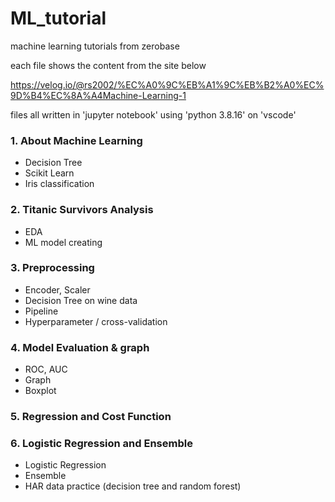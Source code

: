 # ML_tutorial
machine learning tutorials from zerobase

each file shows the content from the site below

https://velog.io/@rs2002/%EC%A0%9C%EB%A1%9C%EB%B2%A0%EC%9D%B4%EC%8A%A4Machine-Learning-1

files all written in 'jupyter notebook' using 'python 3.8.16' on 'vscode'


### 1. About Machine Learning
- Decision Tree
- Scikit Learn
- Iris classification


### 2. Titanic Survivors Analysis
- EDA
- ML model creating


### 3. Preprocessing
- Encoder, Scaler
- Decision Tree on wine data
- Pipeline
- Hyperparameter / cross-validation


### 4. Model Evaluation & graph
- ROC, AUC
- Graph
- Boxplot


### 5. Regression and Cost Function


### 6. Logistic Regression and Ensemble
- Logistic Regression
- Ensemble
- HAR data practice (decision tree and random forest)
